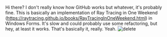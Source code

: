 Hi there? I don't really know how GitHub works but whatever, it's probably fine. This is basically an implementation of 
Ray Tracing in One Weekend (https://raytracing.github.io/books/RayTracingInOneWeekend.html) in Windows Forms. It's slow
and could probably use some refactoring, but hey, at least it works. That's basically it, really. Yeah.
![delete](https://user-images.githubusercontent.com/98488569/192350863-f2f2c3db-61e2-49c7-a21f-6b3127ca9946.png)
